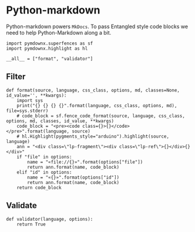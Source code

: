 # Python-markdown
Python-markdown powers `MkDocs`. To pass Entangled style code blocks we need to help Python-Markdown along a bit.

``` {.python file=entangled/pymd/__init__.py #pymd}
import pymdownx.superfences as sf
import pymdownx.highlight as hl

__all__ = ["format", "validator"]
```

## Filter

``` {.python #pymd}
def format(source, language, css_class, options, md, classes=None, id_value='', **kwargs):
    import sys
    print("{} {} {} {}".format(language, css_class, options, md), file=sys.stderr)
    # code_block = sf.fence_code_format(source, language, css_class, options, md, classes, id_value, **kwargs)
    code_block = "<pre><code class={}>{}</code></pre>".format(language, source)
    # hl.Highlight(pygments_style="arduino").highlight(source, language)
    ann = "<div class=\"lp-fragment\"><div class=\"lp-ref\">{}</div>{}</div>"
    if "file" in options:
        name = "«file://{}»".format(options["file"])
        return ann.format(name, code_block)
    elif "id" in options:
        name = "«{}»".format(options["id"])
        return ann.format(name, code_block)
    return code_block
```

## Validate

``` {.python #pymd}
def validator(language, options):
    return True
```

